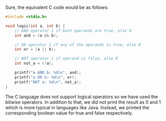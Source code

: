 Sure, the equivalent C code would be as follows:
```c
#include <stdio.h>

void logic(int a, int b) {
    // AND operator 1 if both operands are true, else 0
    int and = (a && b);

    // OR operator 1 if any of the operands is true, else 0
    int or = (a || b);

    // NOT operator 1 if operand is false, else 0
    int not_a = (!a);

    printf("a AND b: %d\n", and);
    printf("a OR b: %d\n", or);
    printf("NOT a: %d\n", not_a);
}
```
The C language does not support logical operators so we have used the bitwise operators. In addition to that, we did not print the result as 0 and 1 which is more typical in languages like Java. Instead, we printed the corresponding boolean value for true and false respectively.
